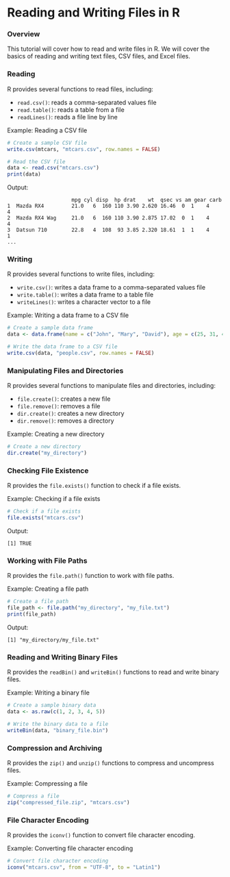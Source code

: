 Reading and Writing Files in R
=====================================

### Overview
This tutorial will cover how to read and write files in R. We will cover the basics of reading and writing text files, CSV files, and Excel files.

### Reading

R provides several functions to read files, including:

* `read.csv()`: reads a comma-separated values file
* `read.table()`: reads a table from a file
* `readLines()`: reads a file line by line

Example: Reading a CSV file
```r
# Create a sample CSV file
write.csv(mtcars, "mtcars.csv", row.names = FALSE)

# Read the CSV file
data <- read.csv("mtcars.csv")
print(data)
```

Output:
```
                     mpg cyl disp  hp drat    wt  qsec vs am gear carb
1  Mazda RX4         21.0   6  160 110 3.90 2.620 16.46  0  1    4    4
2  Mazda RX4 Wag     21.0   6  160 110 3.90 2.875 17.02  0  1    4    4
3  Datsun 710        22.8   4  108  93 3.85 2.320 18.61  1  1    4    1
...
```

### Writing

R provides several functions to write files, including:

* `write.csv()`: writes a data frame to a comma-separated values file
* `write.table()`: writes a data frame to a table file
* `writeLines()`: writes a character vector to a file

Example: Writing a data frame to a CSV file
```r
# Create a sample data frame
data <- data.frame(name = c("John", "Mary", "David"), age = c(25, 31, 42))

# Write the data frame to a CSV file
write.csv(data, "people.csv", row.names = FALSE)
```

### Manipulating Files and Directories

R provides several functions to manipulate files and directories, including:

* `file.create()`: creates a new file
* `file.remove()`: removes a file
* `dir.create()`: creates a new directory
* `dir.remove()`: removes a directory

Example: Creating a new directory
```r
# Create a new directory
dir.create("my_directory")
```

### Checking File Existence

R provides the `file.exists()` function to check if a file exists.

Example: Checking if a file exists
```r
# Check if a file exists
file.exists("mtcars.csv")
```

Output:
```
[1] TRUE
```

### Working with File Paths

R provides the `file.path()` function to work with file paths.

Example: Creating a file path
```r
# Create a file path
file_path <- file.path("my_directory", "my_file.txt")
print(file_path)
```

Output:
```
[1] "my_directory/my_file.txt"
```

### Reading and Writing Binary Files

R provides the `readBin()` and `writeBin()` functions to read and write binary files.

Example: Writing a binary file
```r
# Create a sample binary data
data <- as.raw(c(1, 2, 3, 4, 5))

# Write the binary data to a file
writeBin(data, "binary_file.bin")
```

### Compression and Archiving

R provides the `zip()` and `unzip()` functions to compress and uncompress files.

Example: Compressing a file
```r
# Compress a file
zip("compressed_file.zip", "mtcars.csv")
```

### File Character Encoding

R provides the `iconv()` function to convert file character encoding.

Example: Converting file character encoding
```r
# Convert file character encoding
iconv("mtcars.csv", from = "UTF-8", to = "Latin1")
```